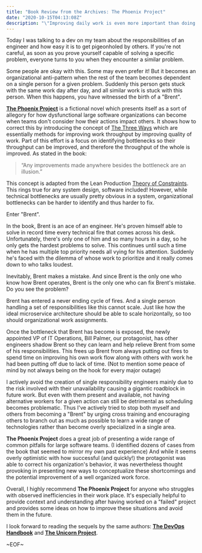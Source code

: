 ```yaml
---
title: "Book Review from the Archives: The Phoenix Project"
date: "2020-10-15T04:13:08Z"
description: "\"Improving daily work is even more important than doing daily work.\""
---
```


Today I was talking to a dev on my team about the responsibilities of an engineer and how easy it is to get pigeonholed by others. If you're not careful, as soon as you prove yourself capable of solving a specific problem, everyone turns to you when they encounter a similar problem.

Some people are okay with this. Some may even prefer it! But it becomes an organizational anti-pattern when the rest of the team becomes dependent on a single person for a given problem. Suddenly this person gets stuck with the same work day after day, and all similar work is stuck with this person. When this happens, you have witnessed the birth of a "Brent".

[__The Phoenix Project__](https://www.amazon.com/Phoenix-Project-DevOps-Helping-Business/dp/0988262509) is a fictional novel which presents itself as a sort of allegory for how dysfunctional large software organizations can become when teams don't consider how their actions impact others. It shows how to correct this by introducing the concept of [The Three Ways](https://itrevolution.com/the-three-ways-principles-underpinning-devops/) which are essentially methods for improving work throughput by improving quality of work. Part of this effort is a focus on identifying bottlenecks so their throughput can be improved, and therefore the throughput of the whole is improved. As stated in the book:

> “Any improvements made anywhere besides the bottleneck are an illusion.”

This concept is adapted from the Lean Production [Theory of Constraints](https://www.leanproduction.com/theory-of-constraints.html). This rings true for any system design, software included! However, while technical bottlenecks are usually pretty obvious in a system, organizational bottlenecks can be harder to identify and thus harder to fix.

Enter "Brent".

In the book, Brent is an ace of an engineer. He's proven himself able to solve in record time every technical fire that comes across his desk. Unfortunately, there's only one of him and so many hours in a day, so he only gets the hardest problems to solve. This continues until such a time when he has multiple top priority needs all vying for his attention. Suddenly he's faced with the dilemma of whose work to prioritize and it really comes down to who talks loudest.

Inevitably, Brent makes a mistake. And since Brent is the only one who know how Brent operates, Brent is the only one who can fix Brent's mistake. Do you see the problem?

Brent has entered a never ending cycle of fires. And a single person handling a set of responsibilities like this cannot scale. Just like how the ideal microservice architecture should be able to scale horizontally, so too should organizational work assignments.

Once the bottleneck that Brent has become is exposed, the newly appointed VP of IT Operations, Bill Palmer, our protagonist, has other engineers shadow Brent so they can learn and help relieve Brent from some of his responsibilities. This frees up Brent from always putting out fires to spend time on improving his own work flow along with others with work he had been putting off due to lack of time. (Not to mention some peace of mind by not always being on the hook for every major outage)

I actively avoid the creation of single responsibility engineers mainly due to the risk involved with their unavailability causing a gigantic roadblock in future work. But even with them present and available, not having alternative workers for a given action can still be detrimental as scheduling becomes problematic. Thus I've actively tried to stop both myself and others from becoming a "Brent" by urging cross training and encouraging others to branch out as much as possible to learn a wide range of technologies rather than become overly specialized in a single area.

__The Phoenix Project__ does a great job of presenting a wide range of common pitfalls for large software teams. (I identified dozens of cases from the book that seemed to mirror my own past experience) And while it seems overly optimistic with how successful (and quickly!) the protagonist was able to correct his organization's behavior, it was nevertheless thought provoking in presenting new ways to conceptualize these shortcomings and the potential improvement of a well organized work force.

Overall, I highly recommend __The Phoenix Project__ for anyone who struggles with observed inefficiencies in their work place. It's especially helpful to provide context and understanding after having worked on a "failed" project and provides some ideas on how to improve these situations and avoid them in the future.

I look forward to reading the sequels by the same authors: [__The DevOps Handbook__](https://www.amazon.com/DevOps-Handbook-World-Class-Reliability-Organizations/dp/1942788002) and [__The Unicorn Project__](https://www.amazon.com/Unicorn-Project-Developers-Disruption-Thriving-ebook/dp/B07QT9QR41).

~EOF~